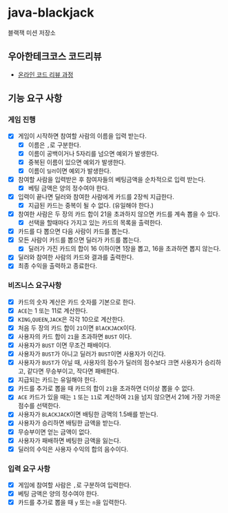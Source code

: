 # java-blackjack

블랙잭 미션 저장소

## 우아한테크코스 코드리뷰

- [온라인 코드 리뷰 과정](https://github.com/woowacourse/woowacourse-docs/blob/master/maincourse/README.md)

## 기능 요구 사항

### 게임 진행

- [X] 게임이 시작하면 참여할 사람의 이름을 입력 받는다.
    - [X] 이름은 `,`로 구분한다.
    - [X] 이름이 공백이거나 5자리를 넘으면 예외가 발생한다.
    - [X] 중복된 이름이 있으면 예외가 발생한다.
    - [X] 이름이 `딜러`이면 예외가 발생한다.
- [X] 참여할 사람을 입력받은 후 참여자들의 베팅금액을 순차적으로 입력 받는다.
    - [X] 베팅 금액은 양의 정수여야 한다. 
- [X] 입력이 끝나면 딜러와 참여한 사람에게 카드를 2장씩 지급한다.
    - [X] 지급된 카드는 중복이 될 수 없다. (유일해야 한다.)
- [X] 참여한 사람은 두 장의 카드 합이 21을 초과하지 않으면 카드를 계속 뽑을 수 있다.
    - [X] 선택을 할때마다 가지고 있는 카드의 목록을 출력한다.
- [X] 카드를 다 뽑으면 다음 사람이 카드를 뽑는다.
- [X] 모든 사람이 카드를 뽑으면 딜러가 카드를 뽑는다.
    - [X] 딜러가 가진 카드의 합이 16 이하이면 1장을 뽑고, 16을 초과하면 뽑지 않는다.
- [X] 딜러와 참여한 사람의 카드와 결과를 출력한다.
- [X] 최종 수익을 출력하고 종료한다.

### 비즈니스 요구사항

- [X] 카드의 숫자 계산은 카드 숫자를 기본으로 한다.
- [X] `ACE`는 1 또는 11로 계산한다.
- [X] `KING`,`QUEEN`,`JACK`은 각각 10으로 계산한다.
- [X] 처음 두 장의 카드 합이 `21`이면 `BlACKJACK`이다.
- [X] 사용자의 카드 합이 `21`을 초과하면 `BUST` 이다.
- [X] 사용자가 `BUST` 이면 무조건 패배이다.
- [X] 사용자가 `BUST`가 아니고 딜러가 `BUST`이면 사용자가 이긴다.
- [X] 사용자가 `BUST`가 아닐 때, 사용자의 점수가 딜러의 점수보다 크면 사용자가 승리하고, 같다면 무승부이고, 작다면 패배한다.
- [X] 지급되는 카드는 유일해야 한다.
- [X] 카드를 추가로 뽑을 때 카드의 합이 `21`을 초과하면 더이상 뽑을 수 없다.
- [X] `ACE` 카드가 있을 때는 `1` 또는 `11`로 계산하여 `21`을 넘지 않으면서 21에 가장 가까운 점수를 선택한다.
- [X] 사용자가 `BLACKJACK`이면 배팅한 금액의 1.5배를 받는다.
- [X] 사용자가 승리하면 배팅한 금액을 받는다.
- [X] 무승부이면 얻는 금액이 없다.
- [X] 사용자가 패배하면 베팅한 금액을 잃는다.
- [X] 딜러의 수익은 사용자 수익의 합의 음수이다.

### 입력 요구 사항

- [X] 게임에 참여할 사람은 `,`로 구분하여 입력한다.
- [X] 베팅 금액은 양의 정수여야 한다.
- [X] 카드를 추가로 뽑을 때 `y` 또는 `n`을 입력한다.
